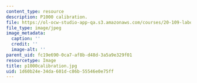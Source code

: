 ```yaml
---
content_type: resource
description: P1000 calibration.
file: https://ol-ocw-studio-app-qa.s3.amazonaws.com/courses/20-109-laboratory-fundamentals-in-biological-engineering-fall-2007/1d60b24e34da601dc86b55546e0e75ff_p1000calibration.jpg
file_type: image/jpeg
image_metadata:
  caption: ''
  credit: ''
  image-alt: ''
parent_uid: fc19e690-0ca7-af8b-d48d-3a5a9e329f01
resourcetype: Image
title: p1000calibration.jpg
uid: 1d60b24e-34da-601d-c86b-55546e0e75ff
---
```

